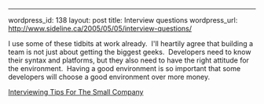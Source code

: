 --- 
wordpress_id: 138
layout: post
title: Interview questions
wordpress_url: http://www.sideline.ca/2005/05/05/interview-questions/

<p>I use some of these tidbits at work already.  I'll heartily agree that building a team is not just about getting the biggest geeks.  Developers need to know their syntax and platforms, but they also need to have the right attitude for the environment.  Having a good environment is so important that some developers will choose a good environment over more money.</p><p><a href="http://odetocode.com/Articles/361.aspx">Interviewing Tips For The Small Company</a></p><p><em></em></p>
